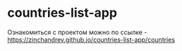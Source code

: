 # countries-list-app

Ознакомиться с проектом можно по ссылке - https://zinchandrey.github.io/countries-list-app/countries